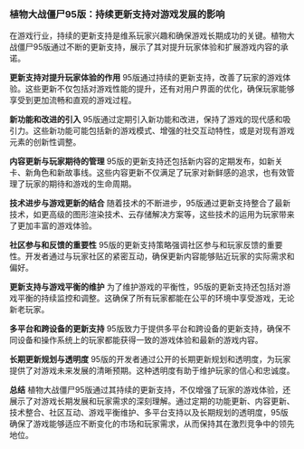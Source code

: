 ### 植物大战僵尸95版：持续更新支持对游戏发展的影响

在游戏行业，持续的更新支持是维系玩家兴趣和确保游戏长期成功的关键。植物大战僵尸95版通过不断的更新支持，展示了其对提升玩家体验和扩展游戏内容的承诺。

**更新支持对提升玩家体验的作用**
95版通过持续的更新支持，改善了玩家的游戏体验。这些更新不仅包括对游戏性能的提升，还有对用户界面的优化，确保玩家能够享受到更加流畅和直观的游戏过程。

**新功能和改进的引入**
95版通过定期引入新功能和改进，保持了游戏的现代感和吸引力。这些新功能可能包括新的游戏模式、增强的社交互动特性，或是对现有游戏元素的创新性调整。

**内容更新与玩家期待的管理**
95版的更新支持还包括新内容的定期发布，如新关卡、新角色和新故事线。这些内容更新不仅满足了玩家对新鲜感的追求，也有效管理了玩家的期待和游戏的生命周期。

**技术进步与游戏更新的结合**
随着技术的不断进步，95版通过更新支持整合了最新技术，如更高级的图形渲染技术、云存储解决方案等，这些技术的运用为玩家带来了更加丰富的游戏体验。

**社区参与和反馈的重要性**
95版的更新支持策略强调社区参与和玩家反馈的重要性。开发者通过与玩家社区的紧密互动，确保更新内容能够贴近玩家的实际需求和偏好。

**更新支持与游戏平衡的维护**
为了维护游戏的平衡性，95版的更新支持还包括对游戏平衡的持续监控和调整。这确保了所有玩家都能在公平的环境中享受游戏，无论新老玩家。

**多平台和跨设备的更新支持**
95版致力于提供多平台和跨设备的更新支持，确保不同设备和操作系统上的玩家都能获得一致的游戏体验和最新的游戏内容。

**长期更新规划与透明度**
95版的开发者通过公开的长期更新规划和透明度，为玩家提供了对游戏未来发展的清晰预期。这种透明度有助于维护玩家的信心和忠诚度。

**总结**
植物大战僵尸95版通过其持续的更新支持，不仅增强了玩家的游戏体验，还展示了对游戏长期发展和玩家需求的深刻理解。通过定期的功能更新、内容更新、技术整合、社区互动、游戏平衡维护、多平台支持以及长期规划的透明度，95版确保了游戏能够适应不断变化的市场和玩家需求，从而保持其在激烈竞争中的领先地位。